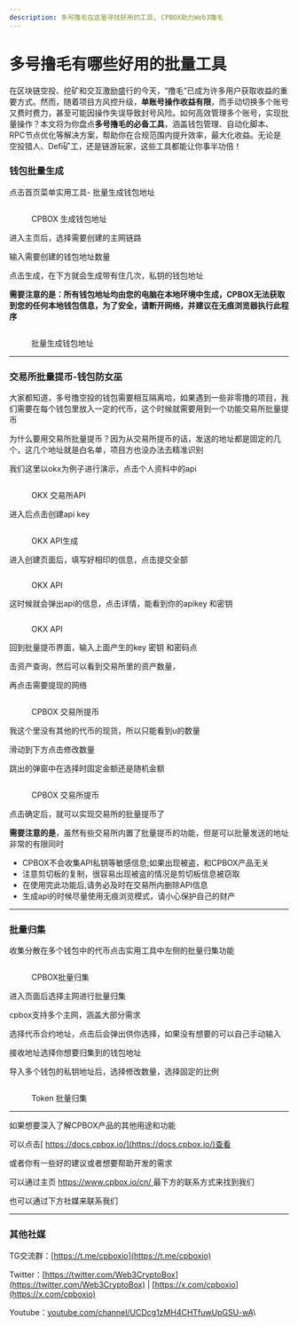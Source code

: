 ```yaml
---
description: 多号撸毛在这里寻找好用的工具, CPBOX助力Web3撸毛
---
```


# 多号撸毛有哪些好用的批量工具

在区块链空投、挖矿和交互激励盛行的今天，“撸毛”已成为许多用户获取收益的重要方式。然而，随着项目方风控升级，**单账号操作收益有限**，而手动切换多个账号又费时费力，甚至可能因操作失误导致封号风险。如何高效管理多个账号，实现批量操作？本文将为你盘点**多号撸毛的必备工具**，涵盖钱包管理、自动化脚本、RPC节点优化等解决方案，帮助你在合规范围内提升效率，最大化收益。无论是空投猎人、Defi矿工，还是链游玩家，这些工具都能让你事半功倍！

### 钱包批量生成

点击首页菜单实用工具- 批量生成钱包地址

<figure><img src="../../../en/.gitbook/assets/image%20(44).png" alt=""><figcaption><p>CPBOX 生成钱包地址</p></figcaption></figure>

进入主页后，选择需要创建的主网链路

输入需要创建的钱包地址数量

点击生成，在下方就会生成带有住几次，私钥的钱包地址

**需要注意的是：所有钱包地址均由您的电脑在本地环境中生成，CPBOX无法获取到您的任何本地钱包信息，为了安全，请断开网络，并建议在无痕浏览器执行此程序**

<figure><img src="../../../.gitbook/assets/image (45).png" alt=""><figcaption><p>批量生成钱包地址</p></figcaption></figure>

***

### 交易所批量提币-钱包防女巫

大家都知道，多号撸空投的钱包需要相互隔离哈，如果遇到一些非零撸的项目，我们需要在每个钱包里放入一定的代币，这个时候就需要用到一个功能交易所批量提币

为什么要用交易所批量提币？因为从交易所提币的话，发送的地址都是固定的几个，这几个地址就是白名单，项目方也没办法去精准识别

我们这里以okx为例子进行演示，点击个人资料中的api

<figure><img src="https://uf6jjv03ijb.sg.larksuite.com/space/api/box/stream/download/asynccode/?code=YWM1OGM4YWE2OTBmMDkwNWE1NTFhYTI0OTIzZWVjMTJfVHdiWWJPRU9zcGkyMzNMRjFQV05TcDlvVDdneXlJeUJfVG9rZW46S2pDS2JWMGRrbzdyNmF4R2xJUmx4djVpZ1NoXzE3NDY0NDc4ODg6MTc0NjQ1MTQ4OF9WNA" alt=""><figcaption><p>OKX 交易所API</p></figcaption></figure>

进入后点击创建api key

<figure><img src="../../../.gitbook/assets/image (47).png" alt=""><figcaption><p>OKX API生成</p></figcaption></figure>

进入创建页面后，填写好相印的信息，点击提交全部

<figure><img src="../../../.gitbook/assets/image (48).png" alt=""><figcaption><p>OKX API</p></figcaption></figure>

这时候就会弹出api的信息，点击详情，能看到你的apikey 和密钥

<figure><img src="../../../.gitbook/assets/image (49).png" alt=""><figcaption><p>OKX API</p></figcaption></figure>

回到批量提币界面，输入上面产生的key 密钥 和密码点

击资产查询，然后可以看到交易所里的资产数量，

再点击需要提现的网络

<figure><img src="../../../.gitbook/assets/image (50).png" alt=""><figcaption><p>CPBOX 交易所提币</p></figcaption></figure>

我这个里没有其他的代币的现货，所以只能看到u的数量

滑动到下方点击修改数量

跳出的弹窗中在选择时固定金额还是随机金额

<figure><img src="../../../.gitbook/assets/image (51).png" alt=""><figcaption><p>CPBOX 交易所提币</p></figcaption></figure>

点击确定后，就可以实现交易所的批量提币了

**需要注意的是**，虽然有些交易所内置了批量提币的功能，但是可以批量发送的地址非常的有限同时

* CPBOX不会收集API私钥等敏感信息;如果出现被盗，和CPBOX产品无关
* 注意剪切板的复制，很容易出现被盗的情况是剪切板信息被窃取
* 在使用完此功能后,请务必及时在交易所内删除API信息
* 生成api的时候尽量使用无痕浏览模式，请小心保护自己的财产

***

### 批量归集

收集分散在多个钱包中的代币点击实用工具中左侧的批量归集功能

<figure><img src="../../../.gitbook/assets/image (52).png" alt=""><figcaption><p>CPBOX批量归集</p></figcaption></figure>

进入页面后选择主网进行批量归集

cpbox支持多个主网，涵盖大部分需求

选择代币合约地址，点击后会弹出供你选择，如果没有想要的可以自己手动输入

接收地址选择你想要归集到的钱包地址

导入多个钱包的私钥地址后，选择修改数量，选择固定的比例

<figure><img src="../../../.gitbook/assets/image (53).png" alt=""><figcaption><p>Token 批量归集</p></figcaption></figure>

***

如果想要深入了解CPBOX产品的其他用途和功能

可以点击[ https://docs.cpbox.io/](https://docs.cpbox.io/)查看

或者你有一些好的建议或者想要帮助开发的需求

可以通过主页 [https://www.cpbox.io/cn/ ](https://www.cpbox.io/cn/)最下方的联系方式来找到我们

也可以通过下方社媒来联系我们

***

### 其他社媒

TG交流群：[https://t.me/cpboxio](https://t.me/cpboxio)

Twitter：[https://twitter.com/Web3CryptoBox](https://twitter.com/Web3CryptoBox) | [https://x.com/cpboxio](https://x.com/cpboxio)

Youtube：[youtube.com/channel/UCDcg1zMH4CHTfuwUpGSU-wA](../../../en/solana-gong-ju/solana-yi-jian-fa-bi.md)\\
